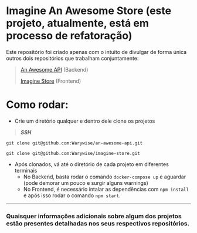 # Imagine An Awesome Store (este projeto, atualmente, está em processo de refatoração)

Este repositório foi criado apenas com o intuito de divulgar de forma única outros dois repositórios que trabalham conjuntamente:

> [An Awesome API](https://github.com/Warywise/an-awesome-api) (Backend)
> 
> [Imagine Store](https://github.com/Warywise/imagine-store) (Frontend)

# Como rodar:
- Crie um diretório qualquer e dentro dele clone os projetos
> **_SSH_**
```
git clone git@github.com:Warywise/an-awesome-api.git
```
```
git clone git@github.com:Warywise/imagine-store.git
```

- Após clonados, vá até o diretório de cada projeto em diferentes terminais
  - No Backend, basta rodar o comando `docker-compose up` e aguardar (pode demorar um pouco e surgir alguns warnings)
  - No Frontend, é necessário intalar as dependências com `npm install` e após isso rodar o comando `npm start`.

---
### Quaisquer informações adicionais sobre algum dos projetos estão presentes detalhadas nos seus respectivos repositórios.
